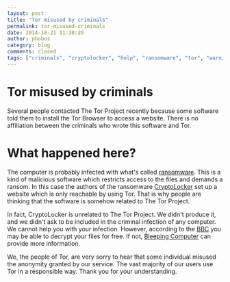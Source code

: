 ```yaml
---
layout: post
title: "Tor misused by criminals"
permalink: tor-misused-criminals
date: 2014-10-21 11:30:20
author: phobos
category: blog
comments: closed
tags: ["criminals", "cryptolocker", "help", "ransomware", "tor", "warning"]
---
```


Tor misused by criminals
========================

Several people contacted The Tor Project recently because some software told them to install the Tor Browser to access a website. There is no affiliation between the criminals who wrote this software and Tor.

What happened here?
===================

The computer is probably infected with what's called [ransomware](https://en.wikipedia.org/wiki/Ransomware). This is a kind of malicious software which restricts access to the files and demands a ransom. In this case the authors of the ransomware [CryptoLocker](https://en.wikipedia.org/wiki/CryptoLocker) set up a website which is only reachable by using Tor. That is why people are thinking that the software is somehow related to The Tor Project.

In fact, CryptoLocker is unrelated to The Tor Project. We didn't produce it, and we didn't ask to be included in the criminal infection of any computer. We cannot help you with your infection. However, according to the [BBC](http://www.bbc.com/news/technology-28661463) you may be able to decrypt your files for free. If not, [Bleeping Computer](http://www.bleepingcomputer.com/virus-removal/cryptolocker-ransomware-information) can provide more information.

We, the people of Tor, are very sorry to hear that some individual misused the anonymity granted by our service. The vast majority of our users use Tor in a responsible way. Thank you for your understanding.
